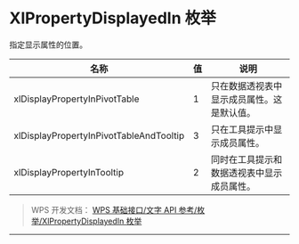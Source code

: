 # XlPropertyDisplayedIn 枚举

指定显示属性的位置。

| 名称                                    | 值  | 说明                                       |
|-----------------------------------------|-----|--------------------------------------------|
| xlDisplayPropertyInPivotTable           | 1   | 只在数据透视表中显示成员属性。这是默认值。 |
| xlDisplayPropertyInPivotTableAndTooltip | 3   | 只在工具提示中显示成员属性。               |
| xlDisplayPropertyInTooltip              | 2   | 同时在工具提示和数据透视表中显示成员属性。 |

> WPS 开发文档： [WPS 基础接口/文字 API 参考/枚举/XlPropertyDisplayedIn 枚举](https://qn.cache.wpscdn.cn/encs/doc/office_v19/topics/WPS%20%E5%9F%BA%E7%A1%80%E6%8E%A5%E5%8F%A3/%E6%96%87%E5%AD%97%20API%20%E5%8F%82%E8%80%83/%E6%9E%9A%E4%B8%BE/XlPropertyDisplayedIn%20%E6%9E%9A%E4%B8%BE.html)

------------------------------------------------------------------------
